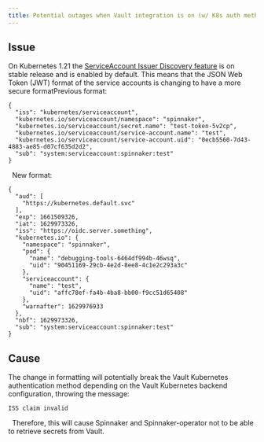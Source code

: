 ```yaml
---
title: Potential outages when Vault integration is on (w/ K8s auth method) and updating to K8s 1.21
---
```


## Issue
On Kubernetes 1.21 the [ServiceAccount Issuer Discovery feature](https://kubernetes.io/docs/tasks/configure-pod-container/configure-service-account/#service-account-issuer-discovery) is on stable release and is enabled by default. This means that the JSON Web Token (JWT) format of the service accounts is changing to have a more secure formatPrevious format:

```
{
  "iss": "kubernetes/serviceaccount",
  "kubernetes.io/serviceaccount/namespace": "spinnaker",
  "kubernetes.io/serviceaccount/secret.name": "test-token-5v2cp",
  "kubernetes.io/serviceaccount/service-account.name": "test",
  "kubernetes.io/serviceaccount/service-account.uid": "0ecb5560-7d43-4883-ae85-d07cf635d2d2",
  "sub": "system:serviceaccount:spinnaker:test"
}
```
 
New format:
```
{
  "aud": [
    "https://kubernetes.default.svc"
  ],
  "exp": 1661509326,
  "iat": 1629973326,
  "iss": "https://oidc.server.something",
  "kubernetes.io": {
    "namespace": "spinnaker",
    "pod": {
      "name": "debugging-tools-6464df994b-46wsq",
      "uid": "90451169-29cb-4e2d-8ee8-4c1e2c293a3c"
    },
    "serviceaccount": {
      "name": "test",
      "uid": "affc78ef-fa4b-4ba8-bb00-f9cc51d65408"
    },
    "warnafter": 1629976933
  },
  "nbf": 1629973326,
  "sub": "system:serviceaccount:spinnaker:test"
} 
```

## Cause
The change in formatting will potentially break the Vault Kubernetes authentication method depending on the Vault Kubernetes backend configuration, throwing the message:

```ISS claim invalid```

 
Therefore, this will cause Spinnaker and Spinnaker-operator not to be able to retrieve secrets from Vault.

